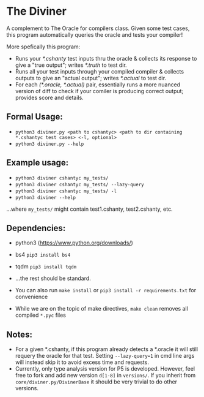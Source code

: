 # The Diviner
A complement to The Oracle for compilers class. Given some test cases, this program automatically queries the oracle and tests your compiler!

More spefically this program:
* Runs your *\*.cshanty* test inputs thru the oracle & collects its response to give a "true output"; writes *\*.truth* to test dir.
* Runs all your test inputs through your compiled compiler & collects outputs to give an "actual output"; writes *\*.actual* to test dir.
* For each *(\*.oracle, \*.actual)* pair, essentially runs a more nuanced version of diff to check if your comiler is producing correct output; provides score and details.       

## Formal Usage:
* `python3 diviner.py <path to cshantyc> <path to dir containing *.cshantyc test cases> <-l, optional>`
* `python3 diviner.py --help`

## Example usage:
* `python3 diviner cshantyc my_tests/`
* `python3 diviner cshantyc my_tests/ --lazy-query`
* `python3 diviner cshantyc my_tests/ -l`
* `python3 diviner --help`
    
...where `my_tests/` might contain test1.cshanty, test2.cshanty, etc.
    
## Dependencies:
* python3 (https://www.python.org/downloads/)
* bs4 `pip3 install bs4`
* tqdm `pip3 install tqdm`
* ...the rest should be standard.

* You can also run `make install` or `pip3 install -r requirements.txt` for convenience
* While we are on the topic of make directives, `make clean` removes all compiled `*.pyc` files
    
    
## Notes:
* For a given *.cshanty, if this program already detects a *.oracle it will still requery the oracle for that test. Setting `--lazy-query=1` in cmd line args will instead skip it to avoid excess time and requests.
* Currently, only type analysis version for P5 is developed. However, feel free to fork and add new version `d[1-8]` in `versions/`. If you inherit from `core/diviner.py/DivinerBase` it should be very trivial to do other versions. 
